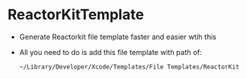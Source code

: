 # ReactorKitTemplate

- Generate Reactorkit file template faster and easier wtih this

- All you need to do is add this file template with path of: 

   `~/Library/Developer/Xcode/Templates/File Templates/ReactorKit`
